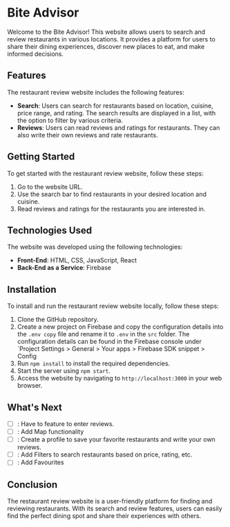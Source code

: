 # Bite Advisor

Welcome to the Bite Advisor! This website allows users to search and review restaurants in various locations. It provides a platform for users to share their dining experiences, discover new places to eat, and make informed decisions.

## Features

The restaurant review website includes the following features:

- **Search**: Users can search for restaurants based on location, cuisine, price range, and rating. The search results are displayed in a list, with the option to filter by various criteria.
- **Reviews**: Users can read reviews and ratings for restaurants. They can also write their own reviews and rate restaurants.

## Getting Started

To get started with the restaurant review website, follow these steps:

1. Go to the website URL.
2. Use the search bar to find restaurants in your desired location and cuisine.
3. Read reviews and ratings for the restaurants you are interested in.

## Technologies Used

The website was developed using the following technologies:

- **Front-End**: HTML, CSS, JavaScript, React
- **Back-End as a Service**: Firebase

## Installation

To install and run the restaurant review website locally, follow these steps:

1. Clone the GitHub repository.
2. Create a new project on Firebase and copy the configuration details into the `.env copy` file and rename it to `.env` in the `src` folder. The configuration details can be found in the Firebase console under `Project Settings > General > Your apps > Firebase SDK snippet > Config
3. Run `npm install` to install the required dependencies.
4. Start the server using `npm start`.
5. Access the website by navigating to `http://localhost:3000` in your web browser.

## What's Next

- [ ] : Have to feature to enter reviews. </br>
- [ ] : Add Map functionality </br>
- [ ] : Create a profile to save your favorite restaurants and write your own reviews.
- [ ] : Add Filters to search restaurants based on price, rating, etc.
- [ ] : Add Favourites

## Conclusion

The restaurant review website is a user-friendly platform for finding and reviewing restaurants. With its search and review features, users can easily find the perfect dining spot and share their experiences with others.
